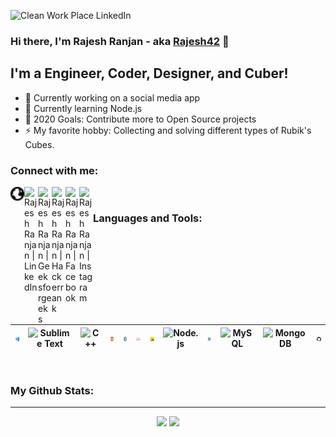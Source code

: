 
![Clean Work Place LinkedIn](https://user-images.githubusercontent.com/64878501/89498564-1434c100-d7dc-11ea-92e8-ca575b698061.png)
### Hi there, I'm Rajesh Ranjan - aka [Rajesh42][website] 👋

## I'm a Engineer, Coder, Designer, and Cuber!

- 🔭 Currently working on a social media app
- 🌱 Currently learning Node.js 
- 🥅 2020 Goals: Contribute more to Open Source projects
- ⚡ My favorite hobby: Collecting and solving different types of Rubik's Cubes.

### Connect with me:


[<img align="left" alt="www.Rajesh42.com" width="22px" src="https://raw.githubusercontent.com/iconic/open-iconic/master/svg/globe.svg" />][website]
[<img align="left" alt="Rajesh Ranjan | LinkedIn" width="22px" src="https://cdn.jsdelivr.net/npm/simple-icons@v3/icons/linkedin.svg" />][linkedin]
[<img align="left" alt="Rajesh Ranjan | Geeksforgeeks" width="22px" src="https://cdn.jsdelivr.net/npm/simple-icons@v3/icons/geeksforgeeks.svg" />][geeksforgeeks]
[<img align="left" alt="Rajesh Ranjan | Hackerrank" width="22px" src="https://cdn.jsdelivr.net/npm/simple-icons@v3/icons/hackerrank.svg" />][hackerrank]
[<img align="left" alt="Rajesh Ranjan | Facebook" width="22px" src="https://cdn.jsdelivr.net/npm/simple-icons@v3/icons/facebook.svg" />][facebook]
[<img align="left" alt="Rajesh Ranjan | Instagram" width="22px" src="https://cdn.jsdelivr.net/npm/simple-icons@v3/icons/instagram.svg" />][instagram]

<br />

### Languages and Tools:

|<img alt="Visual Studio Code" width="26px" src="https://raw.githubusercontent.com/github/explore/80688e429a7d4ef2fca1e82350fe8e3517d3494d/topics/visual-studio-code/visual-studio-code.png" />|<img alt="Sublime Text" width="26px" src="https://user-images.githubusercontent.com/64878501/89499092-0e8bab00-d7dd-11ea-9fd2-7ad17b2feb03.png" />|<img alt="C++" width="26px" src="https://user-images.githubusercontent.com/64878501/89498803-9624ea00-d7dc-11ea-91f2-a76150406d6a.png" />|<img alt="HTML5" width="26px" src="https://raw.githubusercontent.com/github/explore/80688e429a7d4ef2fca1e82350fe8e3517d3494d/topics/html/html.png" />|<img alt="CSS3" width="26px" src="https://raw.githubusercontent.com/github/explore/80688e429a7d4ef2fca1e82350fe8e3517d3494d/topics/css/css.png" />|<img alt="Sass" width="26px" src="https://raw.githubusercontent.com/github/explore/80688e429a7d4ef2fca1e82350fe8e3517d3494d/topics/sass/sass.png" />|<img alt="JavaScript" width="26px" src="https://raw.githubusercontent.com/github/explore/80688e429a7d4ef2fca1e82350fe8e3517d3494d/topics/javascript/javascript.png" />|<img alt="Node.js" width="26px" src="https://user-images.githubusercontent.com/64878501/89499726-1c8dfb80-d7de-11ea-810f-716a3b134a2e.png" />|<img alt="SQL" width="26px" src="https://raw.githubusercontent.com/github/explore/80688e429a7d4ef2fca1e82350fe8e3517d3494d/topics/sql/sql.png" />|<img alt="MySQL" width="26px" src="https://user-images.githubusercontent.com/64878501/89499893-65de4b00-d7de-11ea-90fc-f37db7f77dc7.jpg" />|<img alt="MongoDB" width="26px" src="https://user-images.githubusercontent.com/64878501/89500037-9faf5180-d7de-11ea-9e38-350b7c53583c.jpg" />|<img alt="GitHub" width="26px" src="https://raw.githubusercontent.com/github/explore/78df643247d429f6cc873026c0622819ad797942/topics/github/github.png" />|
|:---:|:---:|:---:|:---:|:---:|:---:|:---:|:---:|:---:|:---:|:---:|:---:|
</br>

### My Github Stats: 
***
<p align = "center">
  <img  src = "https://github-readme-stats.vercel.app/api/?username=Rajesh42&show_icons=true&title_color=fff&icon_color=79ff97&text_color=9f9f9f&bg_color=151515&count_private=true" hight="100px">
  <img src = "https://github-readme-stats.vercel.app/api/top-langs/?username=Rajesh42&hide=html&show_icons=true&title_color=fff&icon_color=79ff97&text_color=9f9f9f&bg_color=151515&count_private=true"hight="100px">
</p>

[website]: https://Rajesh42.com
[linkedin]: https://linkedin.com/in/Rajesh42
[instagram]: https://www.instagram.com/x_rajeshranjan_x/
[hackerrank]:https://www.hackerrank.com/rajesh_42
[facebook]:https://www.facebook.com/100004928190211
[geeksforgeeks]:https://auth.geeksforgeeks.org/user/rajesh_42/practice/




